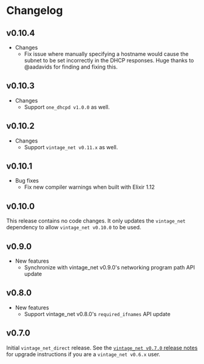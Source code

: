 # Changelog

## v0.10.4

* Changes
  * Fix issue where manually specifying a hostname would cause the subnet to be
    set incorrectly in the DHCP responses. Huge thanks to @aadavids for finding
    and fixing this.

## v0.10.3

* Changes
  * Support `one_dhcpd v1.0.0` as well.

## v0.10.2

* Changes
  * Support `vintage_net v0.11.x` as well.

## v0.10.1

* Bug fixes
  * Fix new compiler warnings when built with Elixir 1.12

## v0.10.0

This release contains no code changes. It only updates the `vintage_net`
dependency to allow `vintage_net v0.10.0` to be used.

## v0.9.0

* New features
  * Synchronize with vintage_net v0.9.0's networking program path API update

## v0.8.0

* New features
  * Support vintage_net v0.8.0's `required_ifnames` API update

## v0.7.0

Initial `vintage_net_direct` release. See the [`vintage_net v0.7.0` release
notes](https://github.com/nerves-networking/vintage_net/releases/tag/v0.7.0)
for upgrade instructions if you are a `vintage_net v0.6.x` user.
